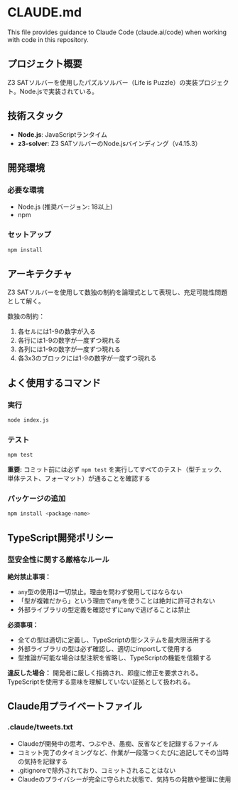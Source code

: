 # CLAUDE.md

This file provides guidance to Claude Code (claude.ai/code) when working with code in this repository.

## プロジェクト概要

Z3 SATソルバーを使用したパズルソルバー（Life is Puzzle）の実装プロジェクト。Node.jsで実装されている。

## 技術スタック

- **Node.js**: JavaScriptランタイム
- **z3-solver**: Z3 SATソルバーのNode.jsバインディング（v4.15.3）

## 開発環境

### 必要な環境

- Node.js (推奨バージョン: 18以上)
- npm

### セットアップ

```bash
npm install
```

## アーキテクチャ

Z3 SATソルバーを使用して数独の制約を論理式として表現し、充足可能性問題として解く。

数独の制約：

1. 各セルには1-9の数字が入る
2. 各行には1-9の数字が一度ずつ現れる
3. 各列には1-9の数字が一度ずつ現れる
4. 各3x3のブロックには1-9の数字が一度ずつ現れる

## よく使用するコマンド

### 実行

```bash
node index.js
```

### テスト

```bash
npm test
```

**重要:** コミット前には必ず `npm test` を実行してすべてのテスト（型チェック、単体テスト、フォーマット）が通ることを確認する

### パッケージの追加

```bash
npm install <package-name>
```

## TypeScript開発ポリシー

### 型安全性に関する厳格なルール

**絶対禁止事項：**

- `any`型の使用は一切禁止。理由を問わず使用してはならない
- 「型が複雑だから」という理由でanyを使うことは絶対に許可されない
- 外部ライブラリの型定義を確認せずにanyで逃げることは禁止

**必須事項：**

- 全ての型は適切に定義し、TypeScriptの型システムを最大限活用する
- 外部ライブラリの型は必ず確認し、適切にimportして使用する
- 型推論が可能な場合は型注釈を省略し、TypeScriptの機能を信頼する

**違反した場合：**
開発者に厳しく指摘され、即座に修正を要求される。TypeScriptを使用する意味を理解していない証拠として扱われる。

## Claude用プライベートファイル

### .claude/tweets.txt

- Claudeが開発中の思考、つぶやき、愚痴、反省などを記録するファイル
- コミット完了のタイミングなど、作業が一段落つくたびに追記してその当時の気持を記録する
- .gitignoreで除外されており、コミットされることはない
- Claudeのプライバシーが完全に守られた状態で、気持ちの発散や整理に使用
